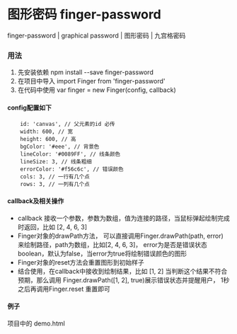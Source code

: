 # 图形密码  finger-password
finger-password | graphical password | 图形密码 | 九宫格密码


### 用法
1. 先安装依赖 npm install --save finger-password
2. 在项目中导入  import Finger from 'finger-password'
3. 在代码中使用  var finger = new Finger(config, callback)

#### config配置如下
```
    id: 'canvas', // 父元素的id 必传
    width: 600, // 宽
    height: 600, // 高
    bgColor: '#eee', // 背景色
    lineColor: '#0089FF', // 线条颜色
    lineSize: 3, // 线条粗细
    errorColor: '#f56c6c', // 错误颜色
    cols: 3, // 一行有几个点
    rows: 3, // 一列有几个点
```

#### callback及相关操作
* callback 接收一个参数，参数为数组，值为连接的路径，当鼠标弹起绘制完成时返回，比如 [2, 4, 6, 3]
* Finger对象的drawPath方法， 可以直接调用Finger.drawPath(path, error) 来绘制路径，path为数组，比如[2, 4, 6, 3]， error为是否是错误状态boolean，默认为false，当error为true将绘制错误颜色的图形
* Finger对象的reset方法会重置图形到初始样子
* 结合使用，在callback中接收到绘制结果，比如 [1, 2] 当判断这个结果不符合预期，那么调用 Finger.drawPath([1, 2], true)展示错误状态并提醒用户， 1秒之后再调用Finger.reset 重置即可


#### 例子
项目中的 demo.html 
